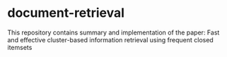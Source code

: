 # document-retrieval
This repository contains summary and implementation of the paper: Fast and effective cluster-based information retrieval using frequent closed itemsets
